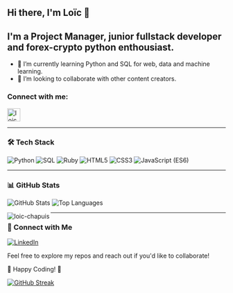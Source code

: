 
## Hi there, I'm Loïc 👋 

## I'm a Project Manager, junior fullstack developer and forex-crypto python enthousiast.

- 🌱 I’m currently learning Python and SQL for web, data and machine learning.
- 👯 I’m looking to collaborate with other content creators.

<h3 align="left">Connect with me: </h3>
<p align="left">
<a href="https://www.linkedin.com/in/loic-chapuis/" target="blank"><img align="center" src="https://raw.githubusercontent.com/rahuldkjain/github-profile-readme-generator/master/src/images/icons/Social/linked-in-alt.svg" alt="loic-chapuis" height="30" width="30" /></a>
</p>

---
### 🛠️ Tech Stack

![Python](https://img.shields.io/badge/Python-3776AB?style=for-the-badge&logo=python&logoColor=white)
![SQL](https://img.shields.io/badge/SQL-4479A1?style=for-the-badge&logo=mysql&logoColor=white)
![Ruby](https://img.shields.io/badge/Ruby-CC342D?style=for-the-badge&logo=ruby&logoColor=white)
![HTML5](https://img.shields.io/badge/HTML5-E34F26?style=for-the-badge&logo=html5&logoColor=white)
![CSS3](https://img.shields.io/badge/CSS3-1572B6?style=for-the-badge&logo=css3&logoColor=white)
![JavaScript (ES6)](https://img.shields.io/badge/JavaScript-323330?style=for-the-badge&logo=javascript&logoColor=F7DF1E)

---
### 📊 GitHub Stats

![GitHub Stats](https://github-readme-stats.vercel.app/api?username=YourUsername&show_icons=true&theme=tokyonight)
![Top Languages](https://github-readme-stats.vercel.app/api/top-langs/?username=YourUsername&layout=compact&theme=tokyonight)
<p><img align="left" src="https://github-readme-stats.vercel.app/api/top-langs?username=loic-chapuis&show_icons=true&locale=en&layout=compact" alt="loic-chapuis" /></p>

---
### 🔗 Connect with Me

[![LinkedIn](https://img.shields.io/badge/LinkedIn-0077B5?style=for-the-badge&logo=linkedin&logoColor=white)](https://www.linkedin.com/in/loic-chapuis)

Feel free to explore my repos and reach out if you'd like to collaborate!

🚀 Happy Coding! 🚀
</p>

[![GitHub Streak](https://github-readme-streak-stats.herokuapp.com/?user=DenverCoder1)](https://git.io/streak-stats)
